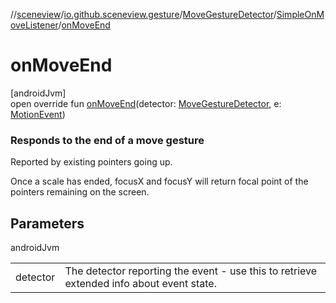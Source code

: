 //[sceneview](../../../../index.md)/[io.github.sceneview.gesture](../../index.md)/[MoveGestureDetector](../index.md)/[SimpleOnMoveListener](index.md)/[onMoveEnd](on-move-end.md)

# onMoveEnd

[androidJvm]\
open override fun [onMoveEnd](on-move-end.md)(detector: [MoveGestureDetector](../index.md), e: [MotionEvent](https://developer.android.com/reference/kotlin/android/view/MotionEvent.html))

###  Responds to the end of a move gesture

Reported by existing pointers going up.

Once a scale has ended, focusX and focusY will return focal point of the pointers remaining on the screen.

## Parameters

androidJvm

| | |
|---|---|
| detector | The detector reporting the event - use this to retrieve extended info about event state. |
